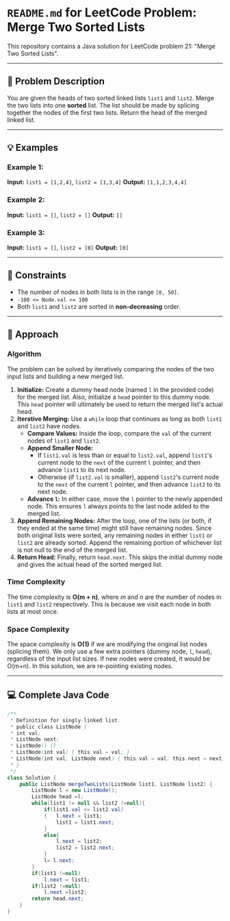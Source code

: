 # `README.md` for LeetCode Problem: Merge Two Sorted Lists

This repository contains a Java solution for LeetCode problem 21: "Merge Two Sorted Lists".

---

## 📝 Problem Description

You are given the heads of two sorted linked lists `list1` and `list2`.
Merge the two lists into one **sorted** list. The list should be made by splicing together the nodes of the first two lists.
Return the head of the merged linked list.

---

## 💡 Examples

### Example 1:

**Input:** `list1 = [1,2,4]`, `list2 = [1,3,4]`
**Output:** `[1,1,2,3,4,4]`

### Example 2:

**Input:** `list1 = []`, `list2 = []`
**Output:** `[]`

### Example 3:

**Input:** `list1 = []`, `list2 = [0]`
**Output:** `[0]`

---

## 🚫 Constraints

* The number of nodes in both lists is in the range `[0, 50]`.
* `-100 <= Node.val <= 100`
* Both `list1` and `list2` are sorted in **non-decreasing** order.

---

## 🧠 Approach

### Algorithm

The problem can be solved by iteratively comparing the nodes of the two input lists and building a new merged list.

1.  **Initialize:** Create a dummy head node (named `l` in the provided code) for the merged list. Also, initialize a `head` pointer to this dummy node. This `head` pointer will ultimately be used to return the merged list's actual head.
2.  **Iterative Merging:** Use a `while` loop that continues as long as both `list1` and `list2` have nodes.
    * **Compare Values:** Inside the loop, compare the `val` of the current nodes of `list1` and `list2`.
    * **Append Smaller Node:**
        * If `list1.val` is less than or equal to `list2.val`, append `list1`'s current node to the `next` of the current `l` pointer, and then advance `list1` to its next node.
        * Otherwise (if `list2.val` is smaller), append `list2`'s current node to the `next` of the current `l` pointer, and then advance `list2` to its next node.
    * **Advance `l`:** In either case, move the `l` pointer to the newly appended node. This ensures `l` always points to the last node added to the merged list.
3.  **Append Remaining Nodes:** After the loop, one of the lists (or both, if they ended at the same time) might still have remaining nodes. Since both original lists were sorted, any remaining nodes in either `list1` or `list2` are already sorted. Append the remaining portion of whichever list is not null to the end of the merged list.
4.  **Return Head:** Finally, return `head.next`. This skips the initial dummy node and gives the actual head of the sorted merged list.

### Time Complexity

The time complexity is **O(m + n)**, where $m$ and $n$ are the number of nodes in `list1` and `list2` respectively. This is because we visit each node in both lists at most once.

### Space Complexity

The space complexity is **O(1)** if we are modifying the original list nodes (splicing them). We only use a few extra pointers (dummy node, `l`, `head`), regardless of the input list sizes. If new nodes were created, it would be O(m+n). In this solution, we are re-pointing existing nodes.

---

## 💻 Complete Java Code

```java
/**
 * Definition for singly-linked list.
 * public class ListNode {
 * int val;
 * ListNode next;
 * ListNode() {}
 * ListNode(int val) { this.val = val; }
 * ListNode(int val, ListNode next) { this.val = val; this.next = next; }
 * }
 */
class Solution {
    public ListNode mergeTwoLists(ListNode list1, ListNode list2) {
        ListNode l = new ListNode();
        ListNode head =l;
        while(list1 != null && list2 !=null){
            if(list1.val <= list2.val)
            {   l.next = list1;
                list1 = list1.next;
            }
            else{
                l.next = list2;
                list2 = list2.next;
            }
            l= l.next;
        }
        if(list1 !=null)
            l.next = list1;
        if(list2 !=null)
            l.next =list2;
        return head.next;
    }
}